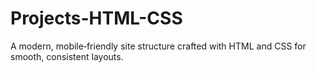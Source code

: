 # Projects-HTML-CSS
A modern, mobile‑friendly site structure crafted with HTML and CSS for smooth, consistent layouts.
